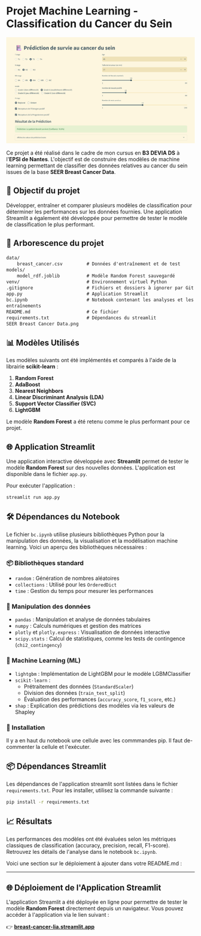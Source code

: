 
# Projet Machine Learning - Classification du Cancer du Sein

![streamlit](streamlitscreen.png)

Ce projet a été réalisé dans le cadre de mon cursus en **B3 DEVIA DS** à l'**EPSI de Nantes**. L'objectif est de construire des modèles de machine learning permettant de classifier des données relatives au cancer du sein issues de la base **SEER Breast Cancer Data**.

## 🧪 Objectif du projet

Développer, entraîner et comparer plusieurs modèles de classification pour déterminer les performances sur les données fournies. Une application Streamlit a également été développée pour permettre de tester le modèle de classification le plus performant.

## 📂 Arborescence du projet

```
data/
    breast_cancer.csv         # Données d'entraînement et de test
models/
    model_rdf.joblib          # Modèle Random Forest sauvegardé
venv/                         # Environnement virtuel Python
.gitignore                    # Fichiers et dossiers à ignorer par Git
app.py                        # Application Streamlit
bc.ipynb                      # Notebook contenant les analyses et les entraînements
README.md                     # Ce fichier
requirements.txt              # Dépendances du streamlit
SEER Breast Cancer Data.png
```

## 📊 Modèles Utilisés

Les modèles suivants ont été implémentés et comparés à l'aide de la librairie **scikit-learn** :

1. **Random Forest**
2. **AdaBoost**
3. **Nearest Neighbors**
4. **Linear Discriminant Analysis (LDA)**
5. **Support Vector Classifier (SVC)**
6. **LightGBM**

Le modèle **Random Forest** a été retenu comme le plus performant pour ce projet.

## 🌐 Application Streamlit

Une application interactive développée avec **Streamlit** permet de tester le modèle **Random Forest** sur des nouvelles données. L'application est disponible dans le fichier `app.py`.

Pour exécuter l'application :
```bash
streamlit run app.py
```

## 🛠️ Dépendances du Notebook

Le fichier `bc.ipynb` utilise plusieurs bibliothèques Python pour la manipulation des données, la visualisation et la modélisation machine learning. Voici un aperçu des bibliothèques nécessaires :

### 📦 Bibliothèques standard
- `random` : Génération de nombres aléatoires
- `collections` : Utilisé pour les `OrderedDict`
- `time` : Gestion du temps pour mesurer les performances

### 🧮 Manipulation des données
- `pandas` : Manipulation et analyse de données tabulaires
- `numpy` : Calculs numériques et gestion des matrices
- `plotly` et `plotly.express` : Visualisation de données interactive
- `scipy.stats` : Calcul de statistiques, comme les tests de contingence (`chi2_contingency`)

### 🤖 Machine Learning (ML)
- `lightgbm` : Implémentation de LightGBM pour le modèle LGBMClassifier
- `scikit-learn` :
  - Prétraitement des données (`StandardScaler`)
  - Division des données (`train_test_split`)
  - Évaluation des performances (`accuracy_score`, `f1_score`, etc.)
- `shap` : Explication des prédictions des modèles via les valeurs de Shapley

### 🔧 Installation

Il y a en haut du notebook une cellule avec les commmandes pip. Il faut de-commenter la cellule et l'exécuter.

## 📦 Dépendances Streamlit

Les dépendances de l'application streamlit sont listées dans le fichier `requirements.txt`. Pour les installer, utilisez la commande suivante :
```bash
pip install -r requirements.txt
```

## 📈 Résultats

Les performances des modèles ont été évaluées selon les métriques classiques de classification (accuracy, precision, recall, F1-score). Retrouvez les détails de l'analyse dans le notebook `bc.ipynb`.


Voici une section sur le déploiement à ajouter dans votre README.md :

---

## 🌐 Déploiement de l'Application Streamlit

L'application Streamlit a été déployée en ligne pour permettre de tester le modèle **Random Forest** directement depuis un navigateur. Vous pouvez accéder à l'application via le lien suivant :

👉 [**breast-cancer-lia.streamlit.app**](https://breast-cancer-lia.streamlit.app/)
